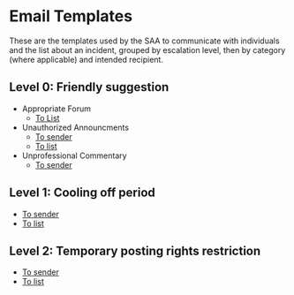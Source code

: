 # Email Templates

These are the templates used by the SAA to communicate with individuals and the list about an incident, grouped by escalation level, then by category (where applicable) and intended recipient.

## Level 0: Friendly suggestion

* Appropriate Forum
  - [To List](./forum-to-list.txt)
* Unauthorized Announcments
  - [To sender](./announcements.txt)
  - [To list](./announcements-to-list.txt)
* Unprofessional Commentary
  - [To sender](./first-message.txt)

## Level 1: Cooling off period

* [To sender](./first-pattern-of-abuse-message.txt)
* [To list](./first-message-to-list.txt)

## Level 2: Temporary posting rights restriction

* [To sender](./second-pattern-of-abuse-message.txt)
* [To list](./PR-message-to-list.txt)
